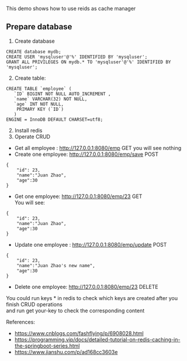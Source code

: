 This demo shows how to use reids as cache manager

Prepare database
--------------------------------------
1. Create database
```
CREATE database mydb;
CREATE USER 'mysqluser'@'%' IDENTIFIED BY 'mysqluser';
GRANT ALL PRIVILEGES ON mydb.* TO 'mysqluser'@'%' IDENTIFIED BY 'mysqluser';
```
2. Create table:
 ```
CREATE TABLE `employee` (
	`ID` BIGINT NOT NULL AUTO_INCREMENT ,
	`name` VARCHAR(32) NOT NULL,
	`age` INT NOT NULL,
	 PRIMARY KEY (`ID`)	
	)
ENGINE = InnoDB DEFAULT CHARSET=utf8;
```

2. Install redis
3. Operate CRUD
  - Get all employee :   http://127.0.0.1:8080/emp  GET
    you will see nothing
  - Create one employee: http://127.0.0.1:8080/emp/save  POST
```aidl
{
    "id": 23,
    "name":"Juan Zhao",
    "age":30
}
```
  - Get one employee:    http://127.0.0.1:8080/emp/23  GET </br>
    You will see:
```aidl
{
    "id": 23,
    "name":"Juan Zhao",
    "age":30
}
```
  - Update one employee : http://127.0.0.1:8080/emp/update  POST </br>
```aidl
{
    "id": 23,
    "name":"Juan Zhao's new name",
    "age":30
}
```

  - Delete one employee: http://127.0.0.1:8080/emp/23   DELETE </br>

You could run keys * in redis to check which keys are created after you finish CRUD operations </br>
and run get your-key to check the corresponding content


References:
 - https://www.cnblogs.com/fashflying/p/6908028.html
 - https://programming.vip/docs/detailed-tutorial-on-redis-caching-in-the-springboot-series.html
 - https://www.jianshu.com/p/ad168cc3603e

